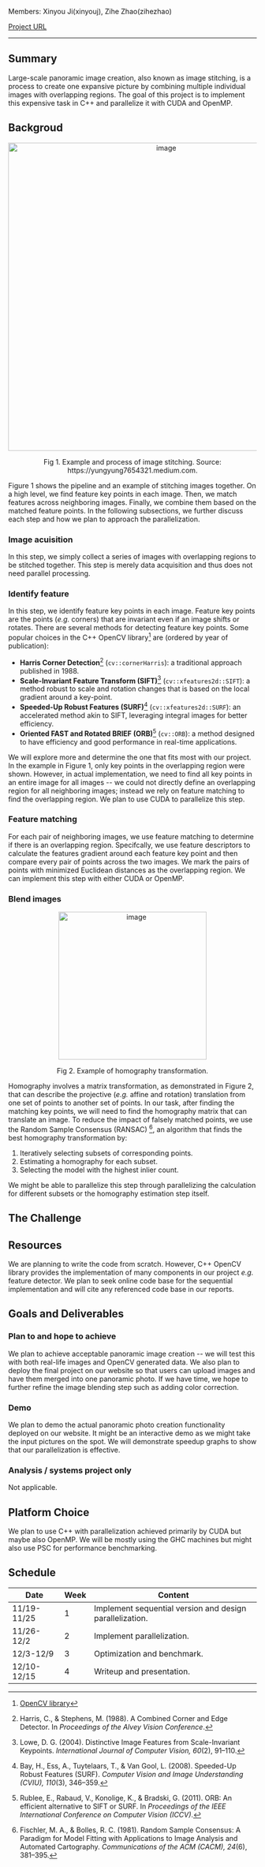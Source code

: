 Members: Xinyou Ji(xinyouj), Zihe Zhao(zihezhao)

[Project URL](https://github.com/Ji-Xinyou/panoramic)

---

## Summary
Large-scale panoramic image creation, also known as image stitching, is a process to create one expansive picture by combining multiple individual images with overlapping regions. The goal of this project is to implement this expensive task in C++ and parallelize it with CUDA and OpenMP.

## Backgroud
<p align="center">
  <img width="625" alt="image" src="https://github.com/Ji-Xinyou/panoramic/assets/70172199/0eee70d3-0d62-415f-b1df-80bb08976b83">
</p>
<p align="center">
Fig 1. Example and process of image stitching. Source: https://yungyung7654321.medium.com.
</p>

Figure 1 shows the pipeline and an example of stitching images together. On a high level, we find feature key points in each image. Then, we match features across neighboring images. Finally, we combine them based on the matched feature points. In the following subsections, we further discuss each step and how we plan to approach the parallelization.

### Image acuisition
In this step, we simply collect a series of images with overlapping regions to be stitched together. This step is merely data acquisition and thus does not need parallel processing.

### Identify feature

In this step, we identify feature key points in each image. Feature key points are the points (*e.g.* corners) that are invariant even if an image shifts or rotates. There are several methods for detecting feature key points. Some popular choices in the C++ OpenCV library[^1^] are (ordered by year of publication):

- **Harris Corner Detection**[^2^] (`cv::cornerHarris`): a traditional approach published in 1988.
- **Scale-Invariant Feature Transform (SIFT)**[^3^] (`cv::xfeatures2d::SIFT`): a method robust to scale and rotation changes that is based on the local gradient around a key-point.
- **Speeded-Up Robust Features (SURF)**[^4^] (`cv::xfeatures2d::SURF`): an accelerated method akin to SIFT, leveraging integral images for better efficiency.
- **Oriented FAST and Rotated BRIEF (ORB)**[^5^] (`cv::ORB`): a method designed to have efficiency and good performance in real-time applications.

We will explore more and determine the one that fits most with our project. In the example in Figure 1, only key points in the overlapping region were shown. However, in actual implementation, we need to find all key points in an entire image for all images -- we could not directly define an overlapping region for all neighboring images; instead we rely on feature matching to find the overlapping region. We plan to use CUDA to parallelize this step.

### Feature matching
For each pair of neighboring images, we use feature matching to determine if there is an overlapping region. Specifcally, we use feature descriptors to calculate the features gradient around each feature key point and then compare every pair of points across the two images. We mark the pairs of points with minimized Euclidean distances as the overlapping region. We can implement this step with either CUDA or OpenMP.

### Blend images
<p align="center">
  <img width="300" alt="image" src="https://github.com/Ji-Xinyou/panoramic/assets/70172199/39d5a2ec-e5c1-43da-baeb-105bb2a0084f">
</p>
<p align="center">
Fig 2. Example of homography transformation.
</p>

Homography involves a matrix transformation, as demonstrated in Figure 2, that can describe the projective (*e.g.* affine and rotation) translation from one set of points to another set of points. In our task, after finding the matching key points, we will need to find the homography matrix that can translate an image. To reduce the impact of falsely matched points, we use the Random Sample Consensus (RANSAC) [^6^], an algorithm that finds the best homography transformation by:

1. Iteratively selecting subsets of corresponding points.
2. Estimating a homography for each subset.
3. Selecting the model with the highest inlier count.

We might be able to parallelize this step through parallelizing the calculation for different subsets or the homography estimation step itself.

## The Challenge

## Resources
We are planning to write the code from scratch. However, C++ OpenCV library provides the implementation of many components in our project *e.g.* feature detector. We plan to seek online code base for the sequential implementation and will cite any referenced code base in our reports.

## Goals and Deliverables
### Plan to and hope to achieve
We plan to achieve acceptable panoramic image creation -- we will test this with both real-life images and OpenCV generated data. We also plan to deploy the final project on our website so that users can upload images and have them merged into one panoramic photo. If we have time, we hope to further refine the image blending step such as adding color correction.

### Demo
We plan to demo the actual panoramic photo creation functionality deployed on our website. It might be an interactive demo as we might take the input pictures on the spot. We will demonstrate speedup graphs to show that our parallelization is effective.

### Analysis / systems project only
Not applicable.

## Platform Choice
We plan to use C++ with parallelization achieved primarily by CUDA but maybe also OpenMP. We will be mostly using the GHC machines but might also use PSC for performance benchmarking. 

## Schedule
| Date          | Week | Content                                        |
|---------------|------|------------------------------------------------|
| 11/19-11/25   | 1    | Implement sequential version and design parallelization.|
| 11/26-12/2    | 2    | Implement parallelization.                     |
| 12/3-12/9     | 3    | Optimization and benchmark.                     |
| 12/10-12/15   | 4    | Writeup and presentation.                       |

[^1^]: [OpenCV library](https://opencv.org/)
[^2^]: Harris, C., & Stephens, M. (1988). A Combined Corner and Edge Detector. In *Proceedings of the Alvey Vision Conference*.
[^3^]: Lowe, D. G. (2004). Distinctive Image Features from Scale-Invariant Keypoints. *International Journal of Computer Vision, 60*(2), 91–110.
[^4^]: Bay, H., Ess, A., Tuytelaars, T., & Van Gool, L. (2008). Speeded-Up Robust Features (SURF). *Computer Vision and Image Understanding (CVIU), 110*(3), 346–359.
[^5^]: Rublee, E., Rabaud, V., Konolige, K., & Bradski, G. (2011). ORB: An efficient alternative to SIFT or SURF. In *Proceedings of the IEEE International Conference on Computer Vision (ICCV)*.
[^6^]: Fischler, M. A., & Bolles, R. C. (1981). Random Sample Consensus: A Paradigm for Model Fitting with Applications to Image Analysis and Automated Cartography. *Communications of the ACM (CACM), 24*(6), 381–395.
